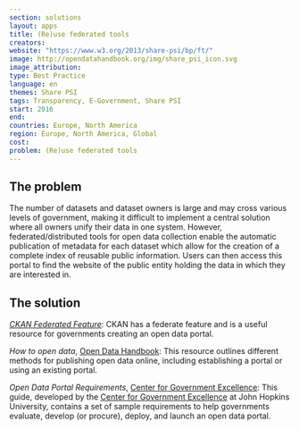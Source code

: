 ```yaml
---
section: solutions
layout: apps
title: (Re)use federated tools
creators:
website: "https://www.w3.org/2013/share-psi/bp/ft/"
image: http://opendatahandbook.org/img/share_psi_icon.svg
image_attribution:
type: Best Practice  
language: en
themes: Share PSI
tags: Transparency, E-Government, Share PSI
start: 2016
end:
countries: Europe, North America
region: Europe, North America, Global
cost:
problem: (Re)use federated tools
---
```


## The problem
The number of datasets and dataset owners is large and may cross various levels of government, making it difficult to implement a central solution where all owners unify their data in one system. However, federated/distributed tools for open data collection enable the automatic publication of metadata for each dataset which allow for the creation of a complete index of reusable public information. Users can then access this portal to find the website of the public entity holding the data in which they are interested in.

## The solution
[_CKAN Federated Feature_](http://ckan.org/features/#federate): CKAN has a federate feature and is a useful resource for governments creating an open data portal.

_How to open data_, [Open Data Handbook](http://opendatahandbook.org/guide/en/how-to-open-up-data/): This resource outlines different methods for publishing open data online, including establishing a portal or using an existing portal.

_Open Data Portal Requirements_, [Center for Government Excellence](http://govex.jhu.edu/open-data-portal-requirements/): This guide, developed by the [Center for Government Excellence](http://govex.jhu.edu/) at John Hopkins University, contains a set of sample requirements to help governments evaluate, develop (or procure), deploy, and launch an open data portal.
